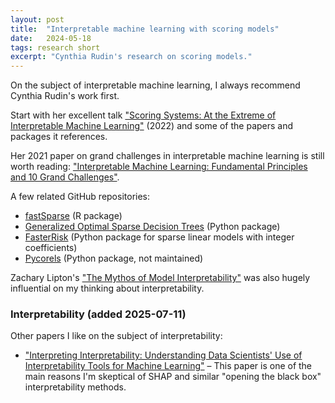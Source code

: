 ```yaml
---
layout: post
title:  "Interpretable machine learning with scoring models"
date:   2024-05-18
tags: research short
excerpt: "Cynthia Rudin's research on scoring models."
---
```

On the subject of interpretable machine learning, I always recommend Cynthia Rudin's work first.

Start with her excellent talk ["Scoring Systems: At the Extreme of Interpretable Machine Learning"](https://www.youtube.com/watch?v=2vyPW3BL2c8&t=160s) (2022) and some of the papers and packages it references.

Her 2021 paper on grand challenges in interpretable machine learning is still worth reading: ["Interpretable Machine Learning: Fundamental Principles and 10 Grand Challenges"](https://arxiv.org/abs/2103.11251).

A few related GitHub repositories:

- [fastSparse](https://github.com/interpretml/fastSparse) (R package)
- [Generalized Optimal Sparse Decision Trees](https://github.com/ubc-systopia/gosdt-guesses) (Python package)
- [FasterRisk](https://github.com/interpretml/FasterRisk) (Python package for sparse linear models with integer coefficients)
- [Pycorels](https://github.com/corels/pycorels) (Python package, not maintained)

Zachary Lipton's ["The Mythos of Model Interpretability"](https://arxiv.org/abs/1606.03490) was also hugely influential on my thinking about interpretability.

### Interpretability (added 2025-07-11)

Other papers I like on the subject of interpretability:
 - ["Interpreting Interpretability: Understanding Data Scientists' Use of Interpretability Tools for Machine Learning"](https://dl.acm.org/doi/10.1145/3313831.3376219) – This paper is one of the main reasons I'm skeptical of SHAP and similar "opening the black box" interpretability methods.

